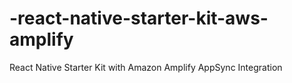# -react-native-starter-kit-aws-amplify
React Native Starter Kit with Amazon Amplify AppSync Integration
